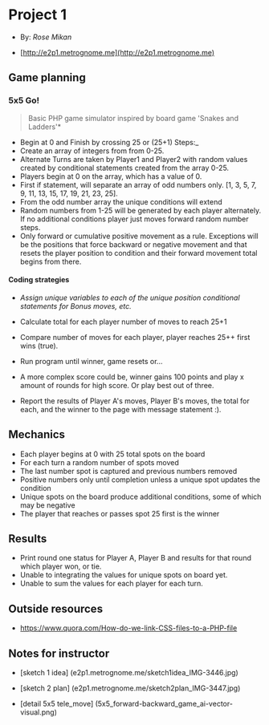 #  Project 1

+ By: *Rose Mikan*

+  [http://e2p1.metrognome.me](http://e2p1.metrognome.me)

  
##  Game planning
  ###  5x5 Go!
> Basic PHP game simulator inspired by board game 'Snakes and Ladders'*

+ Begin at 0 and Finish by crossing 25 or (25+1) Steps:_
+ Create an array of integers from from 0-25.
+ Alternate Turns are taken by Player1 and Player2 with random values created by conditional statements created from the array 0-25.
+ Players begin at 0 on the array, which has a value of 0.
+ First if statement, will separate an array of odd numbers only. [1, 3, 5, 7, 9, 11, 13, 15, 17, 19, 21, 23, 25].
+ From the odd number array the unique conditions will extend
+ Random numbers from 1-25 will be generated by each player alternately. If no additional conditions player just moves forward random number steps.
+ Only forward or cumulative positive movement as a rule. Exceptions will be the positions that force backward or negative movement and that resets the player position to condition and their forward movement total begins from there.

#### Coding strategies
+ *Assign unique variables to each of the unique position conditional statements for Bonus moves, etc.*

+ Calculate total for each player number of moves to reach 25+1

+ Compare number of moves for each player, player reaches 25++ first wins (true).

+ Run program until winner, game resets or...

+ A more complex score could be, winner gains 100 points and play x amount of rounds for high score. Or play best out of three.

+  Report the results of Player A's moves, Player B's moves, the total for each, and the winner to the page with message statement :).

  

##  Mechanics

+ Each player begins at 0 with 25 total spots on the board
+ For each turn a random number of spots moved
+ The last number spot is captured and previous numbers removed
+ Positive numbers only until completion unless a unique spot updates the condition
+ Unique spots on the board produce additional conditions, some of which may be negative
+ The player that reaches or passes spot 25 first is the winner

  

##  Results

+ Print round one status for Player A, Player B and results for that round which player won, or tie.
+ Unable to integrating the values for unique spots on board yet.
+ Unable to sum the values for each player for each turn.


##  Outside resources

+ https://www.quora.com/How-do-we-link-CSS-files-to-a-PHP-file

  

##  Notes for instructor

+ [sketch 1 idea] (e2p1.metrognome.me/sketch1idea_IMG-3446.jpg)

+ [sketch 2 plan] (e2p1.metrognome.me/sketch2plan_IMG-3447.jpg)

+ [detail 5x5 tele_move] (5x5_forward-backward_game_ai-vector-visual.png)